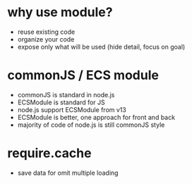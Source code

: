 # why use module?

- reuse existing code
- organize your code
- expose only what will be used (hide detail, focus on goal)

# commonJS / ECS module

- commonJS is standard in node.js
- ECSModule is standard for JS
- node.js support ECSModule from v13
- ECSModule is better, one approach for front and back
- majority of code of node.js is still commonJS style

# require.cache

- save data for omit multiple loading
